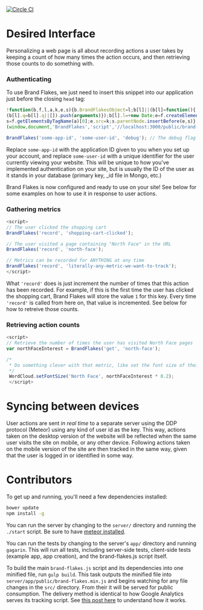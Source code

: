 [![Circle CI](https://circleci.com/gh/cjsauer/brand-flakes.svg?style=svg)](https://circleci.com/gh/cjsauer/brand-flakes)

# Desired Interface

Personalizing a web page is all about recording actions a user takes by keeping a count of how many times the action occurs, and then retrieving those counts to do something with.

### Authenticating

To use Brand Flakes, we just need to insert this snippet into our application just before the closing `head` tag:

```JavaScript
!function(b,f,l,a,k,e,s){b.BrandFlakesObject=l;b[l]||(b[l]=function(){
(b[l].q=b[l].q||[]).push(arguments)});b[l].l=+new Date;e=f.createElement(a);
s=f.getElementsByTagName(a)[0];e.src=k;s.parentNode.insertBefore(e,s)}
(window,document,'BrandFlakes','script','//localhost:3000/public/brand-flakes.min.js');

BrandFlakes('some-app-id', 'some-user-id', 'debug'); // The debug flag is optional!
```

Replace `some-app-id` with the application ID given to you when you set up your account, and replace `some-user-id` with a unique identifier for the user currently viewing your website. This will be unique to how you've implemented authentication on your site, but is usually the ID of the user as it stands in your database (primary key, \_id file in Mongo, etc.)

Brand Flakes is now configured and ready to use on your site! See below for some examples on how to use it in response to user actions.

### Gathering metrics

```javascript
<script>
// The user clicked the shopping cart
BrandFlakes('record', 'shopping-cart-clicked');

// The user visited a page containing "North Face" in the URL
BrandFlakes('record', 'north-face');

// Metrics can be recorded for ANYTHING at any time
BrandFlakes('record', 'literally-any-metric-we-want-to-track');
</script>
```

What `'record'` does is just increment the number of times that this action has been recorded. For example, if this is the first time the user has clicked the shopping cart, Brand Flakes will store the value `1` for this key. Every time `'record'` is called from here on, that value is incremented. See below for how to retreive those counts. 

### Retrieving action counts

```javascript
<script>
// Retrieve the number of times the user has visited North Face pages
var northFaceInterest = BrandFlakes('get', 'north-face');

/*
 * Do something clever with that metric, like set the font size of their favorite products
 */
 WordCloud.setFontSize('North Face', northFaceInterest * 0.2);
 </script>
```

# Syncing between devices

User actions are sent *in real time* to a separate server using the DDP protocol (Meteor) using any kind of user id as the key. This way, actions taken on the desktop version of the website will be reflected when the same user visits the site on mobile, or any other device. Following actions taken on the mobile version of the site are then tracked in the same way, given that the user is logged in or identified in some way.

# Contributors

To get up and running, you'll need a few dependencies installed:

```bash
bower update
npm install -g
```

You can run the server by changing to the `server/` directory and running the `./start` script. Be sure to have [meteor installed](https://www.meteor.com/install).

You can run the tests by changing to the server's `app/` directory and running `gagarin`. This will run all tests, including server-side tests, client-side tests (example app, app creation), and the brand-flakes.js script itself. 

To build the main `brand-flakes.js` script and its dependencies into one minified file, run `gulp build`. This task outputs the minified file into `server/app/public/brand-flakes.min.js` and begins watching for any file changes in the `src/` directory. From their it will be served for public consumption. The delivery method is identical to how Google Analytics serves its tracking script. See [this post here](http://code.stephenmorley.org/javascript/understanding-the-google-analytics-tracking-code/) to understand how it works. 
